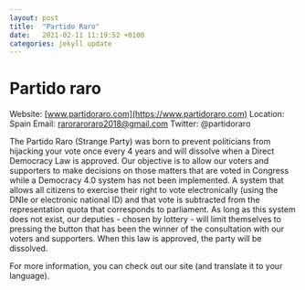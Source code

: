```yaml
---
layout: post
title:  "Partido Raro"
date:   2021-02-11 11:19:52 +0100
categories: jekyll update
---
```


# Partido raro

Website:    [www.partidoraro.com](https://www.partidoraro.com)
Location:   Spain
Email:      raroraroraro2018@gmail.com
Twitter:    @partidoraro


The Partido Raro (Strange Party) was born to prevent politicians from hijacking your vote once every 4 years and will dissolve when a Direct Democracy Law is approved. Our objective is to allow our voters and supporters to make decisions on those matters that are voted in Congress while a Democracy 4.0 system has not been implemented. A system that allows all citizens to exercise their right to vote electronically (using the DNIe or electronic national ID) and that vote is subtracted from the representation quota that corresponds to parliament. As long as this system does not exist, our deputies - chosen by lottery - will limit themselves to pressing the button that has been the winner of the consultation with our voters and supporters. When this law is approved, the party will be dissolved.

For more information, you can check out our site (and translate it to your language).

